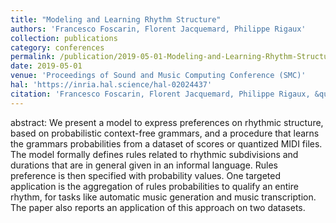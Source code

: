 ```yaml
---
title: "Modeling and Learning Rhythm Structure"
authors: 'Francesco Foscarin, Florent Jacquemard, Philippe Rigaux'
collection: publications
category: conferences
permalink: /publication/2019-05-01-Modeling-and-Learning-Rhythm-Structure
date: 2019-05-01
venue: 'Proceedings of Sound and Music Computing Conference (SMC)'
hal: 'https://inria.hal.science/hal-02024437'
citation: 'Francesco Foscarin, Florent Jacquemard, Philippe Rigaux, &quot;Modeling and Learning Rhythm Structure&quot; In the proceedings of Sound and Music Computing Conference (SMC), 2019.'
---
```


abstract:
We present a model to express preferences on rhythmic structure, based on probabilistic context-free grammars, and a procedure that learns the grammars probabilities from a dataset of scores or quantized MIDI files. The model formally defines rules related to rhythmic subdivisions and durations that are in general given in an informal language. Rules preference is then specified with probability values. 
One targeted application is the aggregation of rules probabilities to qualify an entire rhythm, for tasks like automatic music generation and music transcription. The paper also reports an application of this approach on two datasets.